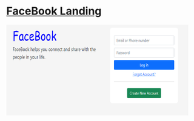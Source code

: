 
# [FaceBook Landing](https://github.com/huaxing-w/fullStackProject/tree/main/projects/FaceBook%20Landing)
<img style="float: left;" src="https://github.com/huaxing-w/fullStackProject/blob/main/projects/FaceBook%20Landing/others/facebook%20landing%20page.png" height="240px" width="480px">